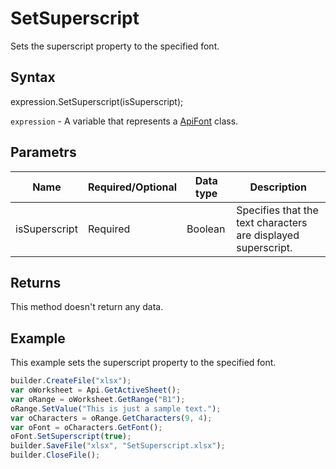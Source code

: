 # SetSuperscript

Sets the superscript property to the specified font.

## Syntax

expression.SetSuperscript(isSuperscript);

`expression` - A variable that represents a [ApiFont](../ApiFont.md) class.

## Parametrs

| **Name** | **Required/Optional** | **Data type** | **Description** |
| ------------- | ------------- | ------------- | ------------- |
| isSuperscript | Required | Boolean | Specifies that the text characters are displayed superscript. |

## Returns

This method doesn't return any data.

## Example

This example sets the superscript property to the specified font.

```javascript
builder.CreateFile("xlsx");
var oWorksheet = Api.GetActiveSheet();
var oRange = oWorksheet.GetRange("B1");
oRange.SetValue("This is just a sample text.");
var oCharacters = oRange.GetCharacters(9, 4);
var oFont = oCharacters.GetFont();
oFont.SetSuperscript(true);
builder.SaveFile("xlsx", "SetSuperscript.xlsx");
builder.CloseFile();
```